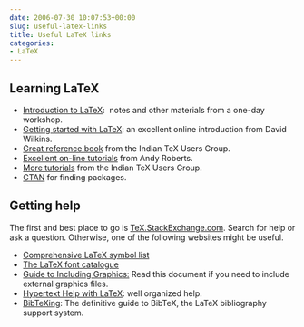 ```yaml
---
date: 2006-07-30 10:07:53+00:00
slug: useful-latex-links
title: Useful LaTeX links
categories:
- LaTeX
---
```


## Learning LaTeX

  * [Introduction to LaTeX](/hyndsight/latex-workshop/):  notes and other materials from a one-day workshop.
  * [Getting started with LaTeX](http://www.maths.tcd.ie/%7Edwilkins/LaTeXPrimer/): an excellent online introduction from David Wilkins.
  * [Great reference book](http://www.tug.org/twg/mactex/tutorials/ltxprimer-1.0.pdf) from the Indian TeX Users Group.
  * [Excellent on-line tutorials](http://www.andy-roberts.net/misc/latex/) from Andy Roberts.
  * [More tutorials](http://www.tug.org/tutorials/tugindia/) from the Indian TeX Users Group.
  * [CTAN](https://ctan.org/) for finding packages.

## Getting help

The first and best place to go is [TeX.StackExchange.com](http://tex.stackexchange.com). Search for help or ask a question. Otherwise, one of the following websites might be useful.

  * [Comprehensive LaTeX symbol list](http://www.ctan.org/tex-archive/info/symbols/comprehensive/symbols-a4.pdf)
  * [The LaTeX font catalogue](http://www.tug.dk/FontCatalogue/)
  * [Guide to Including Graphics:](http://www.ctan.org/tex-archive/macros/latex/required/graphics/grfguide.pdf) Read this document if you need to include external graphics files.
  * [Hypertext Help with LaTeX](http://www.giss.nasa.gov/tools/latex/ltx-2.html): well organized help.
  * [BibTeXing](http://newton.ex.ac.uk/tex/pack/bibtex/btxdoc/btxdoc.html): The definitive guide to BibTeX, the LaTeX bibliography support system.
